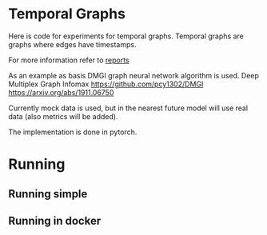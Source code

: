 # Temporal Graphs

Here is code for experiments for temporal graphs.
Temporal graphs are graphs where edges have timestamps.

For more information refer 
to [reports](../reports/TemporalGraphs.md)

As an example as basis DMGI graph neural network algorithm is used.
Deep Multiplex Graph Infomax
https://github.com/pcy1302/DMGI
https://arxiv.org/abs/1911.06750

Currently mock data is used, but in the nearest future model will use real data (also metrics will be added).

The implementation is done in pytorch.

# Running
## Running simple
## Running in docker